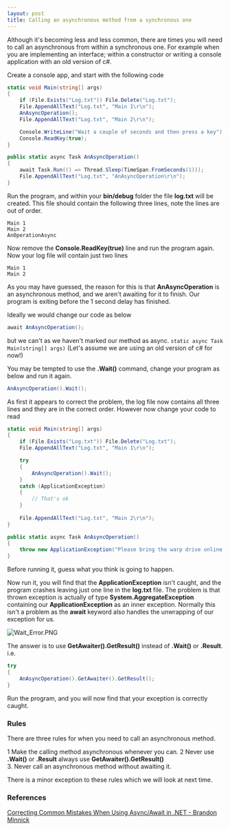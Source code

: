 ```yaml
---
layout: post
title: Calling an asynchronous method from a synchronous one
---
```


Although it's becoming less and less common,  there are times you will need to call an asynchronous from within a synchronous one.  For example when you are implementing an interface; within a constructor or writing a console application with an old version of c#.

Create a console app,  and start with the following code

```c#
static void Main(string[] args)
{
    if (File.Exists("Log.txt")) File.Delete("Log.txt");
    File.AppendAllText("Log.txt", "Main 1\r\n");
    AnAsyncOperation();
    File.AppendAllText("Log.txt", "Main 2\r\n");

    Console.WriteLine("Wait a couple of seconds and then press a key");
    Console.ReadKey(true);
}

public static async Task AnAsyncOperation()
{
    await Task.Run(() => Thread.Sleep(TimeSpan.FromSeconds(1)));
    File.AppendAllText("Log.txt", "AnAsyncOperation\r\n");
}
```

Run the program,  and within your __bin/debug__ folder the file __log.txt__ will be created.  This file should contain the following three lines,  note the lines are out of order.

```
Main 1
Main 2
AnOperationAsync
```

Now remove the __Console.ReadKey(true)__ line and run the program again.  Now your log file will contain just two lines

```
Main 1
Main 2
```

As you may have guessed,  the reason for this is that __AnAsyncOperation__ is an asynchronous method,  and we aren't awaiting for it to finish.  Our program is exiting before the 1 second delay has finished.

Ideally we would change our code as below

```c#
await AnAsyncOperation();
```

but we can't as we haven't marked our method as async.  ```static async Task Main(string[] args)```  (Let's assume we are using an old version of c# for now!)

You may be tempted to use the __.Wait()__ command,  change your program as below and run it again.

```c#
AnAsyncOperation().Wait();
```

As first it appears to correct the problem,  the log file now contains all three lines and they are in the correct order.  However now change your code to read

```c#
static void Main(string[] args)
{
    if (File.Exists("Log.txt")) File.Delete("Log.txt");
    File.AppendAllText("Log.txt", "Main 1\r\n");

    try
    {
        AnAsyncOperation().Wait();
    }
    catch (ApplicationException)
    {
        // That's ok
    }
    
    File.AppendAllText("Log.txt", "Main 2\r\n");
}

public static async Task AnAsyncOperation()
{
    throw new ApplicationException("Please bring the warp drive online before calling this method.");
}
```

Before running it,  guess what you think is going to happen.

Now run it,  you will find that the __ApplicationException__ isn't caught,  and the program crashes leaving just one line in the __log.txt__ file.  The problem is that thrown exception is actually of type __System.AggregateException__ containing our __ApplicationException__ as an inner exception.  Normally this isn't a problem as the __await__ keyword also handles the unwrapping of our exception for us.

![Wait_Error.PNG]({{site.baseurl}}/images/async_await/Wait_Error.PNG)


The answer is to use __GetAwaiter().GetResult()__ instead of __.Wait()__ or __.Result__.  i.e.

```c#
try
{
    AnAsyncOperation().GetAwaiter().GetResult();
}
```            

Run the program,  and you will now find that your exception is correctly caught.

### Rules
There are three rules for when you need to call an asynchronous method.

1   Make the calling method asynchronous whenever you can.
2   Never use __.Wait()__ or __.Result__  always use __GetAwaiter().GetResult()__  
3.  Never call an asynchronous method without awaiting it.

There is a minor exception to these rules which we will look at next time.

### References
[Correcting Common Mistakes When Using Async/Await in .NET - Brandon Minnick](https://www.youtube.com/watch?v=av5YNd4X3dY)






